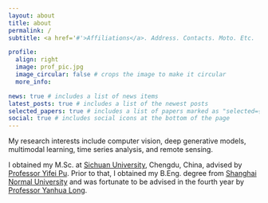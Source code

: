 ```yaml
---
layout: about
title: about
permalink: /
subtitle: <a href='#'>Affiliations</a>. Address. Contacts. Moto. Etc.

profile:
  align: right
  image: prof_pic.jpg
  image_circular: false # crops the image to make it circular
  more_info: 

news: true # includes a list of news items
latest_posts: true # includes a list of the newest posts
selected_papers: true # includes a list of papers marked as "selected={true}"
social: true # includes social icons at the bottom of the page
---
```

<p>My research interests include computer vision, deep generative models, multimodal learning, time series analysis, and remote sensing.</p>
<p>I obtained my M.Sc. at <a href="https://en.scu.edu.cn/" target="_blank" rel="noopener"><span>Sichuan University</span></a>, Chengdu, China, advised by <a href='https://ieeexplore.ieee.org/author/37269178400' target="_blank" rel="noopener"><span>Professor Yifei Pu</span></a>. Prior to that, I obtained my B.Eng. degree from <a href="https://english.shnu.edu.cn/" target="_blank" rel="noopener"><span>Shanghai Normal University</span></a> and was fortunate to be advised in the fourth year by <a href='https://scholar.google.com/citations?user=dR3syukAAAAJ&hl=en&oi=ao' target="_blank" rel="noopener"><span>Professor Yanhua Long</span></a>.</p>

